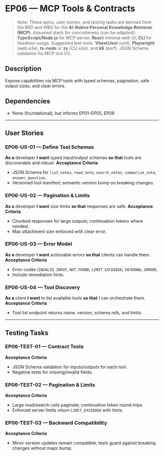 # EP06 — MCP Tools & Contracts


> Note: These epics, user stories, and testing tasks are derived from the BRD and WBS for the **AI‑Native Personal Knowledge Retriever (MCP)**.
> Assumed stack for concreteness (can be adapted): **TypeScript/Node.js** for MCP server, **React** minimal web UI, **CLI** for headless usage.
> Suggested test tools: **Vitest/Jest** (unit), **Playwright** (web e2e), **ts-node** or **zx** (CLI e2e), and **k6** (perf). JSON Schema validation for MCP tool I/O.


## Description
Expose capabilities via MCP tools with typed schemas, pagination, safe output sizes, and clear errors.

## Dependencies
- None (foundational), but informs EP01–EP05, EP08

---

## User Stories

### EP06-US-01 — Define Tool Schemas
**As a** developer **I want** typed input/output schemas **so that** tools are discoverable and robust.
**Acceptance Criteria**
- JSON Schema for `list_notes`, `read_note`, `search_notes`, `summarize_note`, `answer_question`.
- Versioned tool manifest; semantic version bump on breaking changes.

### EP06-US-02 — Pagination & Limits
**As a** developer **I want** size limits **so that** responses are safe.
**Acceptance Criteria**
- Chunked responses for large outputs; continuation tokens where needed.
- Max attachment size enforced with clear error.

### EP06-US-03 — Error Model
**As a** developer **I want** actionable errors **so that** clients can handle them.
**Acceptance Criteria**
- Error codes (`INVALID_INPUT`, `NOT_FOUND`, `LIMIT_EXCEEDED`, `INTERNAL_ERROR`).
- Include remediation hints.

### EP06-US-04 — Tool Discovery
**As a** client **I want** to list available tools **so that** I can orchestrate them.
**Acceptance Criteria**
- Tool list endpoint returns name, version, schema refs, and limits.

---

## Testing Tasks

### EP06-TEST-01 — Contract Tests
**Acceptance Criteria**
- JSON Schema validation for inputs/outputs for each tool.
- Negative tests for missing/invalid fields.

### EP06-TEST-02 — Pagination & Limits
**Acceptance Criteria**
- Large read/search calls paginate; continuation token round-trips.
- Enforced server limits return `LIMIT_EXCEEDED` with hints.

### EP06-TEST-03 — Backward Compatibility
**Acceptance Criteria**
- Minor version updates remain compatible; tests guard against breaking changes without major bump.
